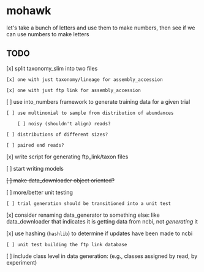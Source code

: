 # mohawk
let's take a bunch of letters and use them to make numbers, then see if we can use numbers to make letters

## TODO

[x] split taxonomy_slim into two files

    [x] one with just taxonomy/lineage for assembly_accession
    
    [x] one with just ftp link for assembly_accession
    
[ ] use  into_numbers framework to generate training data for a given trial

    [ ] use multinomial to sample from distribution of abundances
    
        [ ] noisy (shouldn't align) reads?
        
    [ ] distributions of different sizes?
    
    [ ] paired end reads?

[x] write script for generating ftp_link/taxon files

[ ] start writing models

~~[ ] make data_downloader object oriented?~~

[ ] more/better unit testing

    [ ] trial generation should be transitioned into a unit test

[x] consider renaming data_generator to something else: like data_downloader
that indicates it is getting data from ncbi, not _generating_ it

[x] use hashing (`hashlib`) to determine if updates have been made to ncbi
    
    [ ] unit test building the ftp link database
    
[ ] include class level in data generation: (e.g., classes assigned by read, by experiment)
